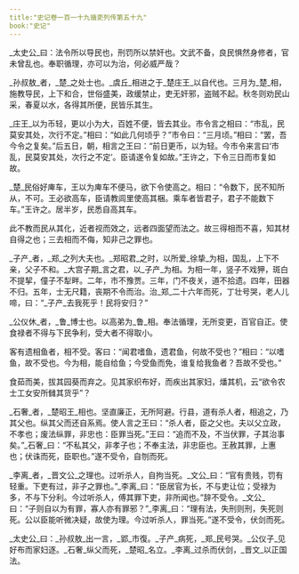 ```yaml
---
title:"史记卷一百一十九循吏列传第五十九"
book:"史记"
---
```

_太史公_曰：法令所以导民也，刑罚所以禁奸也。文武不备，良民惧然身修者，官未曾乱也。奉职循理，亦可以为治，何必威严哉？

_孙叔敖_者，_楚_之处士也。_虞丘_相进之于_楚庄王_以自代也。三月为_楚_相，施教导民，上下和合，世俗盛美，政缓禁止，吏无奸邪，盗贼不起。秋冬则劝民山采，春夏以水，各得其所便，民皆乐其生。

_庄王_以为币轻，更以小为大，百姓不便，皆去其业。市令言之相曰：“市乱，民莫安其处，次行不定。”相曰：“如此几何顷乎？”市令曰：“三月顷。”相曰：“罢，吾今令之复矣。”后五日，朝，相言之王曰：“前日更币，以为轻。今市令来言曰‘市乱，民莫安其处，次行之不定’。臣请遂令复如故。”王许之，下令三日而市复如故。

_楚_民俗好庳车，王以为庳车不便马，欲下令使高之。相曰：“令数下，民不知所从，不可。王必欲高车，臣请教闾里使高其梱。乘车者皆君子，君子不能数下车。”王许之。居半岁，民悉自高其车。

此不教而民从其化，近者视而效之，远者四面望而法之。故三得相而不喜，知其材自得之也；三去相而不侮，知非己之罪也。

_子产_者，_郑_之列大夫也。_郑昭君_之时，以所爱_徐挚_为相，国乱，上下不亲，父子不和。_大宫子期_言之君，以_子产_为相。为相一年，竖子不戏狎，斑白不提挈，僮子不犁畔。二年，市不豫贾。三年，门不夜关，道不拾遗。四年，田器不归。五年，士无尺籍，丧期不令而治。治_郑_二十六年而死，丁壮号哭，老人儿啼，曰：“_子产_去我死乎！民将安归？”

_公仪休_者，_鲁_博士也。以高弟为_鲁_相。奉法循理，无所变更，百官自正。使食禄者不得与下民争利，受大者不得取小。

客有遗相鱼者，相不受。客曰：“闻君嗜鱼，遗君鱼，何故不受也？”相曰：“以嗜鱼，故不受也。今为相，能自给鱼；今受鱼而免，谁复给我鱼者？吾故不受也。”

食茹而美，拔其园葵而弃之。见其家织布好，而疾出其家妇，燔其机，云“欲令农士工女安所雠其货乎”？

_石奢_者，_楚昭王_相也。坚直廉正，无所阿避。行县，道有杀人者，相追之，乃其父也。纵其父而还自系焉。使人言之王曰：“杀人者，臣之父也。夫以父立政，不孝也；废法纵罪，非忠也：臣罪当死。”王曰：“追而不及，不当伏罪，子其治事矣。”_石奢_曰：“不私其父，非孝子也；不奉主法，非忠臣也。王赦其罪，上惠也；伏诛而死，臣职也。”遂不受令，自刎而死。

_李离_者，_晋文公_之理也。过听杀人，自拘当死。_文公_曰：“官有贵贱，罚有轻重。下吏有过，非子之罪也。”_李离_曰：“臣居官为长，不与吏让位；受禄为多，不与下分利。今过听杀人，傅其罪下吏，非所闻也。”辞不受令。_文公_曰：“子则自以为有罪，寡人亦有罪邪？”_李离_曰：“理有法，失刑则刑，失死则死。公以臣能听微决疑，故使为理。今过听杀人，罪当死。”遂不受令，伏剑而死。

_太史公_曰：_孙叔敖_出一言，_郢_市復。_子产_病死，_郑_民号哭。_公仪子_见好布而家妇逐。_石奢_纵父而死，_楚昭_名立。_李离_过杀而伏剑，_晋文_以正国法。
